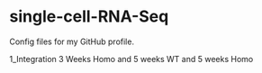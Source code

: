 # single-cell-RNA-Seq
Config files for my GitHub profile.

1_Integration 3 Weeks Homo and 5 weeks WT and 5 weeks Homo
